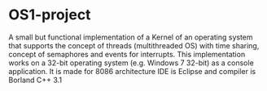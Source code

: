 # OS1-project

A small but functional implementation of a Kernel of an operating system that supports the concept of threads (multithreaded OS) with time sharing, concept of semaphores and events for interrupts. This implementation works on a 32-bit operating system (e.g. Windows 7 32-bit) as a console application. It is made for 8086 architecture IDE is Eclipse and compiler is Borland C++ 3.1
